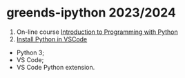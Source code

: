 # greends-ipython 2023/2024

1. On-line course [Introduction to Programming with Python](https://cs50.harvard.edu/python/2022/)
2. [Install Python in VSCode](https://code.visualstudio.com/docs/python/python-tutorial)
  - Python 3;
  - VS Code;
  - VS Code Python extension.
